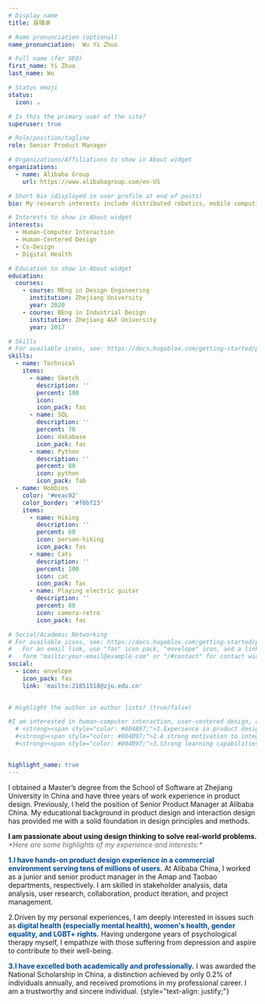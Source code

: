 ```yaml
---
# Display name
title: 吳翊卓

# Name pronunciation (optional)
name_pronunciation:  Wu Yi Zhuo

# Full name (for SEO)
first_name: Yi Zhuo
last_name: Wu

# Status emoji
status:
  icon: ☕️

# Is this the primary user of the site?
superuser: true

# Role/position/tagline
role: Senior Product Manager

# Organizations/Affiliations to show in About widget
organizations:
  - name: Alibaba Group
    url: https://www.alibabagroup.com/en-US

# Short bio (displayed in user profile at end of posts)
bio: My research interests include distributed robotics, mobile computing and programmable matter.

# Interests to show in About widget
interests:
  - Human-Computer Interaction
  - Human-Centered Design
  - Co-Design
  - Digital Health

# Education to show in About widget
education:
  courses:
    - course: MEng in Design Engineering
      institution: Zhejiang University
      year: 2020
    - course: BEng in Industrial Design
      institution: Zhejiang A&F University
      year: 2017

# Skills
# For available icons, see: https://docs.hugoblox.com/getting-started/page-builder/#icons
skills:
  - name: Technical
    items:
      - name: Sketch
        description: ''
        percent: 100
        icon: 
        icon_pack: fas
      - name: SQL
        description: ''
        percent: 70
        icon: database
        icon_pack: fas
      - name: Python
        description: ''
        percent: 80
        icon: python
        icon_pack: fab
  - name: Hobbies
    color: '#eeac02'
    color_border: '#f0bf23'
    items:
      - name: Hiking
        description: ''
        percent: 60
        icon: person-hiking
        icon_pack: fas
      - name: Cats
        description: ''
        percent: 100
        icon: cat
        icon_pack: fas
      - name: Playing electric guitar
        description: ''
        percent: 80
        icon: camera-retro
        icon_pack: fas

# Social/Academic Networking
# For available icons, see: https://docs.hugoblox.com/getting-started/page-builder/#icons
#   For an email link, use "fas" icon pack, "envelope" icon, and a link in the
#   form "mailto:your-email@example.com" or "/#contact" for contact widget.
social:
  - icon: envelope
    icon_pack: fas
    link: 'mailto:21851518@zju.edu.cn'
    

# Highlight the author in author lists? (true/false)

#I am interested in human-computer interaction, user-centered design, and psychology.<span style="color: #6C6C6C;"> *Here are my personal characteristics:
  # <strong><span style="color: #004B97;">1.Experience in product design for products with hundreds of millions of daily active users (DAU).</span></strong> I have served as a product manager at Amap and Taobao, and have rich practical experience in product design, team collaboration, and data analysis.  
  #<strong><span style="color: #004B97;">2.A strong motivation to integrate technology with the health sector, especially mental health.</span></strong> Having been a patient myself, I underwent two years of psychological counseling. I aim to leverage potential technological means to assist more potential patients.  
  #<strong><span style="color: #004B97;">3.Strong learning capabilities.</span></strong> Through diligent study, I was admitted to Zhejiang University (QS: 44) and received top 1% scholarships and honors during both my undergraduate and graduate studies.


highlight_name: true
---
```

I obtained a Master’s degree from the School of Software at Zhejiang University in China and have three years of work experience in product design. Previously, I held the position of Senior Product Manager at Alibaba China. My educational background in product design and interaction design has provided me with a solid foundation in design principles and methods. 

<p style="text-align: justify;"><strong>I am passionate about using design thinking to solve real-world problems.</strong> <span style="color: #6C6C6C;"><em>*Here are some highlights of my experience and interests:*</em></span></p>

<strong><span style="color: #004B97;">1.I have hands-on product design experience in a commercial environment serving tens of millions of users.</span></strong>  At Alibaba China, I worked as a junior and senior product manager in the Amap and Taobao departments, respectively. I am skilled in stakeholder analysis, data analysis, user research, collaboration, product iteration, and project management.

2.Driven by my personal experiences, I am deeply interested in issues such as<strong><span style="color: #004B97;"> digital health (especially mental health), women's health, gender equality, and LGBT+ rights.</span></strong> Having undergone years of psychological therapy myself, I empathize with those suffering from depression and aspire to contribute to their well-being.

<strong><span style="color: #004B97;">3.I have excelled both academically and professionally.</span></strong> I was awarded the National Scholarship in China, a distinction achieved by only 0.2% of individuals annually, and received promotions in my professional career. I am a trustworthy and sincere individual.
{style="text-align: justify;"}



